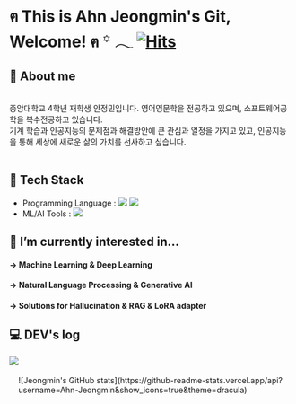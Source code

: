 # ฅ This is Ahn Jeongmin's Git, Welcome!  ฅ  ꙳ 𓂃 [![Hits](https://hits.seeyoufarm.com/api/count/incr/badge.svg?url=https%3A%2F%2Fgithub.com%2FAhn-Jeongmin&count_bg=%2311AC78&title_bg=%23555555&icon=github.svg&icon_color=%231DB67F&title=%E0%B8%85+Hits+%E0%B8%85&edge_flat=false)](https://hits.seeyoufarm.com) 
            
## 🌱 About me
<br> 중앙대학교 4학년 재학생 안정민입니다. 영어영문학을 전공하고 있으며, 소프트웨어공학을 복수전공하고 있습니다. </br>
기계 학습과 인공지능의 문제점과 해결방안에 큰 관심과 열정을 가지고 있고, 인공지능을 통해 세상에 새로운 삶의 가치를 선사하고 싶습니다.
<br>  </br>
## 🌱 Tech Stack
- Programming Language : <img src="https://img.shields.io/badge/python-3776AB?style=plastic&logo=python&logoColor=white"> <img src="https://img.shields.io/badge/Java-007396?style=plastic&logo=Java&logoColor=white">  <br>
- ML/AI Tools : <img src="https://img.shields.io/badge/pytorch-EE4C2C?style=plastic&logo=pytorch&logoColor=white">


## 🌱 I’m currently interested in...
#### → Machine Learning & Deep Learning
#### → Natural Language Processing & Generative AI
#### → Solutions for Hallucination & RAG & LoRA adapter

## 💻 DEV's log 
<div style="display:flex; flex-direction:row;">
    <a href="https://tingmins-swdeliveryservice.tistory.com/">
        <img src="https://img.shields.io/badge/Tistory-000000?style=for-the-badge&logo=Tistory&logoColor=white"> 
    </a>
    
<br>
<br>
![Jeongmin's GitHub stats](https://github-readme-stats.vercel.app/api?username=Ahn-Jeongmin&show_icons=true&theme=dracula)
